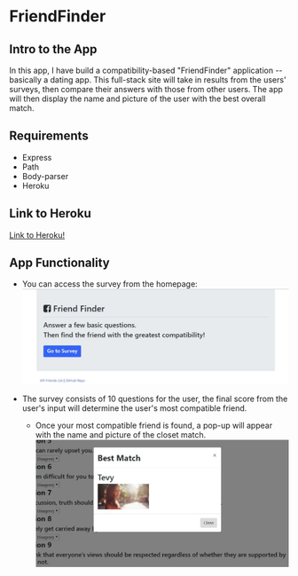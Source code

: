 # FriendFinder

## Intro to the App
In this app, I have build a compatibility-based "FriendFinder" application -- basically a dating app. This full-stack site will take in results from the users' surveys, then compare their answers with those from other users. The app will then display the name and picture of the user with the best overall match.

## Requirements
* Express
* Path
* Body-parser
* Heroku

## Link to Heroku
[Link to Heroku!](https://tranquil-mesa-48986.herokuapp.com/)

## App Functionality
* You can access the survey from the homepage:
![Homepage Image](./Assets/Images/homepage.JPG)

* The survey consists of 10 questions for the user, the final score from the user's input will determine the user's most compatible friend. 
   * Once your most compatible friend is found, a pop-up will appear with the name and picture of the closet match.
![Match Image](./Assets/Images/match.JPG)
